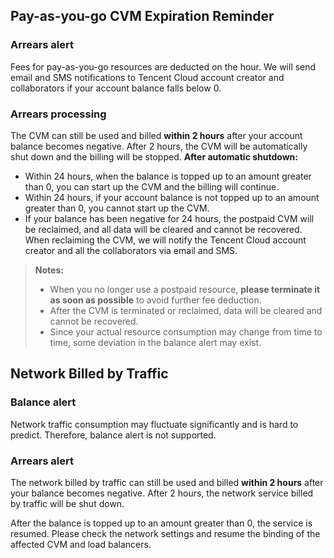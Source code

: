 ## Pay-as-you-go CVM Expiration Reminder
### Arrears alert
Fees for pay-as-you-go resources are deducted on the hour. We will send email and SMS notifications to Tencent Cloud account creator and collaborators if your account balance falls below 0.

### Arrears processing
The CVM can still be used and billed **within 2 hours** after your account balance becomes negative.
After 2 hours, the CVM will be automatically shut down and the billing will be stopped.
**After automatic shutdown:**
- Within 24 hours, when the balance is topped up to an amount greater than 0, you can start up the CVM and the billing will continue.
- Within 24 hours, if your account balance is not topped up to an amount greater than 0, you cannot start up the CVM.
- If your balance has been negative for 24 hours, the postpaid CVM will be reclaimed, and all data will be cleared and cannot be recovered.
When reclaiming the CVM, we will notify the Tencent Cloud account creator and all the collaborators via email and SMS.

> **Notes:** 
>- When you no longer use a postpaid resource, **please terminate it as soon as possible** to avoid further fee deduction.
>- After the CVM is terminated or reclaimed, data will be cleared and cannot be recovered.
>- Since your actual resource consumption may change from time to time, some deviation in the balance alert may exist.

## Network Billed by Traffic
### Balance alert
Network traffic consumption may fluctuate significantly and is hard to predict. Therefore, balance alert is not supported.

### Arrears alert
The network billed by traffic can still be used and billed **within 2 hours** after your balance becomes negative. After 2 hours, the network service billed by traffic will be shut down.

After the balance is topped up to an amount greater than 0, the service is resumed. Please check the network settings and resume the binding of the affected CVM and load balancers.

